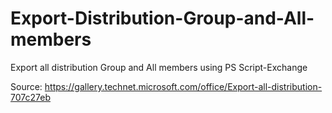 # Export-Distribution-Group-and-All-members
Export all distribution Group and All members using PS Script-Exchange


Source: https://gallery.technet.microsoft.com/office/Export-all-distribution-707c27eb
